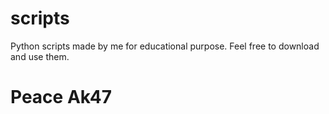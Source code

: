 # scripts
Python scripts made by me for educational purpose.
Feel free to download and use them.

# Peace Ak47


